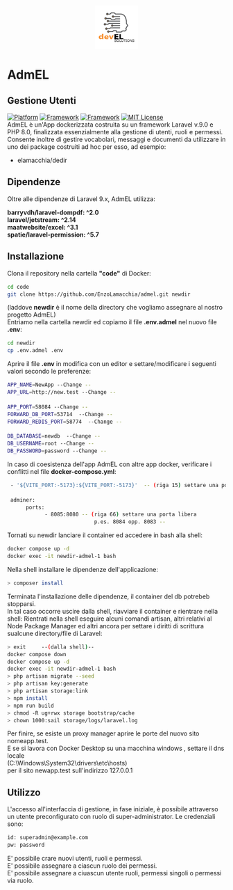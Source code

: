 <p align="center"><img src="https://github.com/EnzoLamacchia/dedir/blob/main/devEL-logo.png?raw=true" width="100" alt="Logo"></p>

# AdmEL 
## Gestione Utenti

[![Platform](https://img.shields.io/static/v1?label=Platform&message=Docker&color=2496ED&style=for-the-badge&logo=Docker)](https://laravel.com)
[![Framework](https://img.shields.io/static/v1?label=Framework&message=Laravel%209.x&color=red&style=for-the-badge&logo=laravel)](https://laravel.com)
[![Framework](https://img.shields.io/static/v1?label=PHP%20Version&message=8.0&color=777BB4&style=for-the-badge&logo=php)](https://php.net)
[![MIT License](https://img.shields.io/badge/License-MIT-green.svg?style=for-the-badge)](https://choosealicense.com/licenses/mit/)  
AdmEL è un'App dockerizzata costruita su un framework Laravel v.9.0 e PHP 8.0, finalizzata essenzialmente alla gestione di utenti, ruoli e permessi.  
Consente inoltre di gestire vocabolari, messaggi e documenti da utilizzare in uno dei package costruiti ad hoc per esso, ad esempio:
- elamacchia/dedir


## Dipendenze
Oltre alle dipendenze di Laravel 9.x, AdmEL utilizza:

**barryvdh/laravel-dompdf: ^2.0**  
**laravel/jetstream: ^2.14**  
**maatwebsite/excel: ^3.1**  
**spatie/laravel-permission: ^5.7**

## Installazione
Clona il repository nella cartella **"code"** di Docker:
```sh
cd code
git clone https://github.com/EnzoLamacchia/admel.git newdir
```
(laddove **newdir** è il nome della directory che vogliamo assegnare al nostro progetto AdmEL)  
Entriamo nella cartella newdir ed copiamo il file **.env.admel** nel nuovo file **.env**:  

```sh
cd newdir
cp .env.admel .env
```
Aprire il file **.env** in modifica con un editor e settare/modificare i seguenti valori secondo le preferenze:
```sh
APP_NAME=NewApp --Change --
APP_URL=http://new.test --Change --

APP_PORT=58084 --Change --
FORWARD_DB_PORT=53714  --Change --
FORWARD_REDIS_PORT=58774  --Change --

DB_DATABASE=newdb  --Change --
DB_USERNAME=root --Change --
DB_PASSWORD=password --Change --
```
In caso di coesistenza dell'app AdmEL con altre app docker, verificare i conflitti nel file **docker-compose.yml**:
```sh
 - '${VITE_PORT:-5173}:${VITE_PORT:-5173}'  -- (riga 15) settare una porta libera--  
 
 adminer:
      ports:
            - 8085:8080 -- (riga 66) settare una porta libera 
                            p.es. 8084 opp. 8083 -- 
```
Tornati su newdir lanciare il container ed accedere in bash alla shell:
```sh
docker compose up -d
docker exec -it newdir-admel-1 bash 
```
Nella shell installare le dipendenze dell'applicazione:
```sh
> composer install
```
Terminata l'installazione delle dipendenze, il container del db potrebeb stopparsi.  
In tal caso occorre uscire dalla shell, riavviare il container e rientrare nella shell:
Rientrati nella shell eseguire alcuni comandi artisan, altri relativi al Node Package Manager ed altri ancora per settare i diritti di scrittura sualcune directory/file di Laravel:
```sh
> exit     --(dalla shell)--
docker compose down
docker compose up -d
docker exec -it newdir-admel-1 bash 
> php artisan migrate --seed
> php artisan key:generate
> php artisan storage:link
> npm install
> npm run build
> chmod -R ug+rwx storage bootstrap/cache
> chown 1000:sail storage/logs/laravel.log
```
Per finire, se esiste un proxy manager aprire le porte del nuovo sito nomeapp.test.  
E se si lavora con Docker Desktop su una macchina windows , settare il dns locale  
(C:\Windows\System32\drivers\etc\hosts)  
per il sito newapp.test sull'indirizzo 127.0.0.1

## Utilizzo  
L'accesso all'interfaccia di gestione, in fase iniziale, è possibile attraverso un utente preconfigurato con ruolo di super-administrator.
Le credenziali sono:
```sh
id: superadmin@example.com
pw: password
```
E' possibile crare nuovi utenti, ruoli e permessi.  
E' possibile assegnare a ciascun ruolo dei permessi.  
E' possibile assegnare a ciuascun utente ruoli, permessi singoli o permessi via ruolo.  

